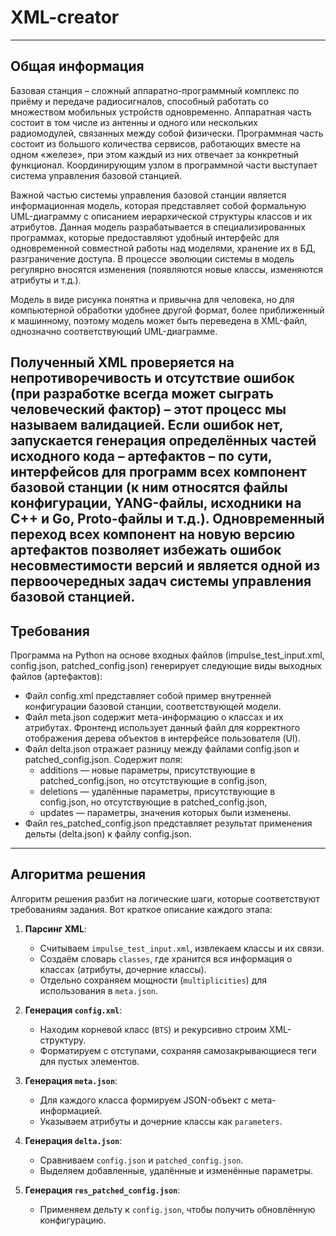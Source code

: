 # XML-creator

---
## Общая информация

Базовая станция – сложный аппаратно-программный комплекс по приёму и передаче радиосигналов,
способный работать со множеством мобильных устройств одновременно. Аппаратная часть состоит 
в том числе из антенны и одного или нескольких радиомодулей, связанных между собой физически.
Программная часть состоит из большого количества сервисов, работающих вместе на одном «железе»,
при этом каждый из них отвечает за конкретный функционал. Координирующим узлом в программной части
выступает система управления базовой станцией.

Важной частью системы управления базовой станции является информационная модель, 
которая представляет собой формальную UML-диаграмму с описанием иерархической структуры классов 
и их атрибутов. Данная модель разрабатывается в специализированных программах, которые предоставляют 
удобный интерфейс для одновременной совместной работы над моделями, хранение их в БД, разграничение доступа.
В процессе эволюции системы в модель регулярно вносятся изменения (появляются новые классы, изменяются атрибуты и т.д.).

Модель в виде рисунка понятна и привычна для человека, но для компьютерной обработки удобнее другой формат,
более приближенный к машинному, поэтому модель может быть переведена в XML-файл, однозначно соответствующий UML-диаграмме.

Полученный XML проверяется на непротиворечивость и отсутствие ошибок (при разработке всегда может сыграть
человеческий фактор) – этот процесс мы называем валидацией. Если ошибок нет, запускается генерация определённых 
частей исходного кода – артефактов – по сути, интерфейсов для программ всех компонент базовой станции (к ним 
относятся файлы конфигурации, YANG-файлы, исходники на C++ и Go, Proto-файлы и т.д.). Одновременный переход всех 
компонент на новую версию артефактов позволяет избежать ошибок несовместимости версий и является одной из первоочередных 
задач системы управления базовой станцией.
---

## Требования

Программа на Python на основе входных файлов 
(impulse_test_input.xml, config.json, patched_config.json) генерирует следующие виды выходных файлов (артефактов):
- Файл config.xml представляет собой пример внутренней конфигурации базовой станции, соответствующей модели.
- Файл meta.json содержит мета-информацию о классах и их атрибутах. Фронтенд использует данный файл для корректного 
отображения дерева объектов в интерфейсе пользователя (UI).
- Файл delta.json отражает разницу между файлами config.json и patched_config.json. Содержит поля:
  - additions — новые параметры, присутствующие в patched_config.json, но отсутствующие в config.json,
  - deletions — удалённые параметры, присутствующие в config.json, но отсутствующие в patched_config.json,
  - updates — параметры, значения которых были изменены.
- Файл res_patched_config.json представляет результат применения дельты (delta.json) к файлу config.json.

---
## Алгоритма решения

Алгоритм решения разбит на логические шаги, которые соответствуют требованиям задания. Вот краткое описание каждого этапа:

1. **Парсинг XML**:
   - Считываем `impulse_test_input.xml`, извлекаем классы и их связи.
   - Создаём словарь `classes`, где хранится вся информация о классах (атрибуты, дочерние классы).
   - Отдельно сохраняем мощности (`multiplicities`) для использования в `meta.json`.

2. **Генерация `config.xml`**:
   - Находим корневой класс (`BTS`) и рекурсивно строим XML-структуру.
   - Форматируем с отступами, сохраняя самозакрывающиеся теги для пустых элементов.

3. **Генерация `meta.json`**:
   - Для каждого класса формируем JSON-объект с мета-информацией.
   - Указываем атрибуты и дочерние классы как `parameters`.

4. **Генерация `delta.json`**:
   - Сравниваем `config.json` и `patched_config.json`.
   - Выделяем добавленные, удалённые и изменённые параметры.

5. **Генерация `res_patched_config.json`**:
   - Применяем дельту к `config.json`, чтобы получить обновлённую конфигурацию.